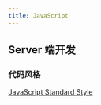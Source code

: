 ```yaml
---
title: JavaScript
---
```


## Server 端开发

### 代码风格

[JavaScript Standard Style][1]





[1]: https://standardjs.com/
